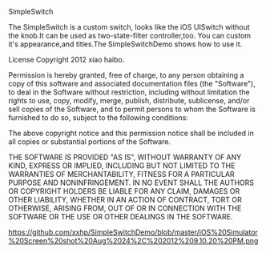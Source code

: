 SimpleSwitch

The SimpleSwitch is a custom switch, looks like the iOS UISwitch without the knob.It  can be used as two-state-filter controller,too.
You can custom it's appearance,and titles.The SimpleSwitchDemo shows how to use it.

License
Copyright 2012 xiao haibo.
 

Permission is hereby granted, free of charge, to any person obtaining a copy
of this software and associated documentation files (the "Software"), to deal
in the Software without restriction, including without limitation the rights
to use, copy, modify, merge, publish, distribute, sublicense, and/or sell
copies of the Software, and to permit persons to whom the Software is
furnished to do so, subject to the following conditions:

The above copyright notice and this permission notice shall be included in
all copies or substantial portions of the Software.

THE SOFTWARE IS PROVIDED "AS IS", WITHOUT WARRANTY OF ANY KIND, EXPRESS OR
IMPLIED, INCLUDING BUT NOT LIMITED TO THE WARRANTIES OF MERCHANTABILITY,
FITNESS FOR A PARTICULAR PURPOSE AND NONINFRINGEMENT. IN NO EVENT SHALL THE
AUTHORS OR COPYRIGHT HOLDERS BE LIABLE FOR ANY CLAIM, DAMAGES OR OTHER
LIABILITY, WHETHER IN AN ACTION OF CONTRACT, TORT OR OTHERWISE, ARISING FROM,
OUT OF OR IN CONNECTION WITH THE SOFTWARE OR THE USE OR OTHER DEALINGS IN
THE SOFTWARE.

https://github.com/xxhp/SimpleSwitchDemo/blob/master/iOS%20Simulator%20Screen%20shot%20Aug%2024%2C%202012%209.10.20%20PM.png